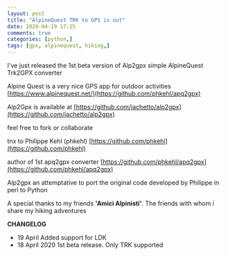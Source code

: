 ```yaml
---
layout: post
title: "AlpineQuest TRK to GPS is out"
date: 2020-04-19 17:25
comments: true
categories: [python,]
tags: [gpx, alpinequest, hiking,]
---
```


I've just released the 1st beta version of Alp2gpx  simple AlpineQuest Trk2GPX converter

Alpine Quest is a very nice GPS app for outdoor activities
[https://www.alpinequest.net/](https://github.com/phkehl/apq2gpx)


Alp2Gpx is available at
[https://github.com/jachetto/alp2gpx](https://github.com/jachetto/alp2gpx)

feel free to fork or collaborate

tnx to Philippe Kehl (phkehl)
[https://github.com/phkehl](https://github.com/phkehl)

author of 1st apq2gpx converter
[https://github.com/phkehl/apq2gpx](https://github.com/phkehl/apq2gpx)

Alp2gpx an attemptative to port the original code
developed by Philippe in perl to Python

A special thanks to my friends **'Amici Alpinisti'**. 
The friends with whom i share my hiking adventures

**CHANGELOG**
* 19 April Added support for LDK
* 18 April 2020 1st beta release.  Only TRK supported
